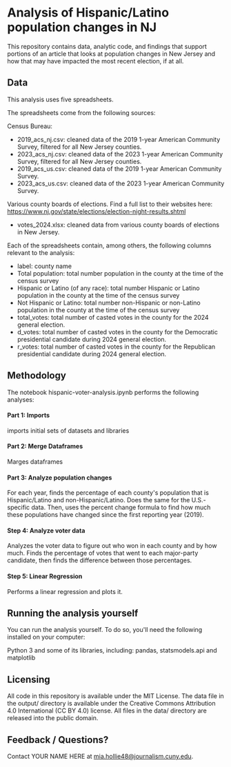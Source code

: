 # Analysis of Hispanic/Latino population changes in NJ

This repository contains data, analytic code, and findings that support portions of an article that looks at population changes in New Jersey and how that may have impacted the most recent election, if at all. 

## Data

This analysis uses five spreadsheets.

The spreadsheets come from the following sources:

Census Bureau:
- 2019_acs_nj.csv: cleaned data of the 2019 1-year American Community Survey, filtered for all New Jersey counties.
- 2023_acs_nj.csv: cleaned data of the 2023 1-year American Community Survey, filtered for all New Jersey counties. 
- 2019_acs_us.csv: cleaned data of the 2019 1-year American Community Survey.
- 2023_acs_us.csv: cleaned data of the 2023 1-year American Community Survey. 

Various county boards of elections. Find a full list to their websites here: https://www.nj.gov/state/elections/election-night-results.shtml
- votes_2024.xlsx: cleaned data from various county boards of elections in New Jersey.

Each of the spreadsheets contain, among others, the following columns relevant to the analysis:

- label: county name
- Total population: total number population in the county at the time of the census survey
- Hispanic or Latino (of any race): total number Hispanic or Latino population in the county at the time of the census survey
- Not Hispanic or Latino: total number non-Hispanic or non-Latino population in the county at the time of the census survey
- total_votes: total number of casted votes in the county for the 2024 general election.
- d_votes: total number of casted votes in the county for the Democratic presidential candidate during 2024 general election.
- r_votes: total number of casted votes in the county for the Republican presidential candidate during 2024 general election.

## Methodology

The notebook hispanic-voter-analysis.ipynb performs the following analyses:

#### Part 1: Imports
imports initial sets of datasets and libraries

#### Part 2: Merge Dataframes
Marges dataframes

#### Part 3: Analyze population changes
For each year, finds the percentage of each county's population that is Hispanic/Latino and non-Hispanic/Latino. Does the same for the U.S.-specific data. Then, uses the percent change formula to find how much these populations have changed since the first reporting year (2019).

#### Step 4: Analyze voter data
Analyzes the voter data to figure out who won in each county and by how much. Finds the percentage of votes that went to each major-party candidate, then finds the difference between those percentages.

#### Step 5: Linear Regression
Performs a linear regression and plots it. 

## Running the analysis yourself

You can run the analysis yourself. To do so, you'll need the following installed on your computer:

Python 3 and some of its libraries, including: pandas, statsmodels.api and matplotlib 

## Licensing

All code in this repository is available under the MIT License. The data file in the output/ directory is available under the Creative Commons Attribution 4.0 International (CC BY 4.0) license. All files in the data/ directory are released into the public domain.

## Feedback / Questions?

Contact YOUR NAME HERE at mia.hollie48@journalism.cuny.edu.
